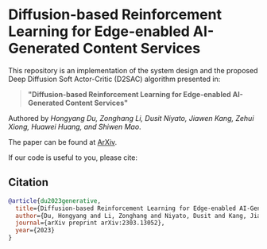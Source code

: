 # Diffusion-based Reinforcement Learning for Edge-enabled AI-Generated Content Services

This repository is an implementation of the system design and the proposed Deep Diffusion Soft Actor-Critic (D2SAC) algorithm presented in:

> **"Diffusion-based Reinforcement Learning for Edge-enabled AI-Generated Content Services"**

Authored by *Hongyang Du, Zonghang Li, Dusit Niyato, Jiawen Kang, Zehui Xiong, Huawei Huang, and Shiwen Mao*.

The paper can be found at [ArXiv](https://arxiv.org/abs/2303.13052).

If our code is useful to you, please cite:

## Citation

```bibtex
@article{du2023generative,
  title={Diffusion-based Reinforcement Learning for Edge-enabled AI-Generated Content Services},
  author={Du, Hongyang and Li, Zonghang and Niyato, Dusit and Kang, Jiawen and Xiong, Zehui and Huang, Huawei and Mao, Shiwen},
  journal={arXiv preprint arXiv:2303.13052},
  year={2023}
}
```
